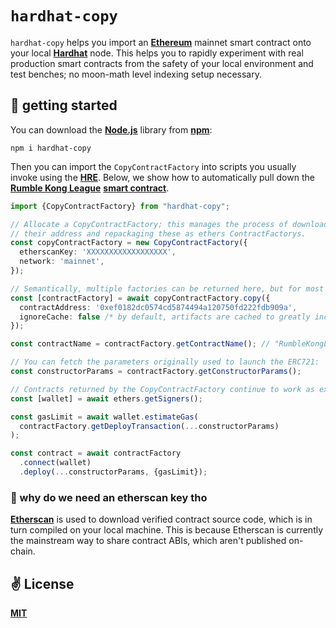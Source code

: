 # `hardhat-copy`

`hardhat-copy` helps you import an [__Ethereum__](https://ethereum.org/en/) mainnet smart contract onto your local [__Hardhat__](https://hardhat.org/) node. This helps you to rapidly experiment with real production smart contracts from the safety of your local environment and test benches; no moon-math level indexing setup necessary.

## 🚀 getting started

You can download the [__Node.js__](https://nodejs.org/en/) library from [__npm__](https://www.npmjs.com/):

```shell
npm i hardhat-copy
```

Then you can import the `CopyContractFactory` into scripts you usually invoke using the [__HRE__](https://hardhat.org/hardhat-runner/docs/advanced/hardhat-runtime-environment). Below, we show how to automatically pull down the [__Rumble Kong League__](https://www.rumblekongleague.com/) [__smart contract__](https://etherscan.io/token/0xef0182dc0574cd5874494a120750fd222fdb909a#code).

```typescript
import {CopyContractFactory} from "hardhat-copy";

// Allocate a CopyContractFactory; this manages the process of downloading smart contracts by
// their address and repackaging these as ethers ContractFactorys.
const copyContractFactory = new CopyContractFactory({
  etherscanKey: 'XXXXXXXXXXXXXXXXXX',
  network: 'mainnet',
});

// Semantically, multiple factories can be returned here, but for most cases you'll receive the main contract.
const [contractFactory] = await copyContractFactory.copy({
  contractAddress: '0xef0182dc0574cd5874494a120750fd222fdb909a',
  ignoreCache: false /* by default, artifacts are cached to greatly increase performance */,
});

const contractName = contractFactory.getContractName(); // "RumbleKongLeague"

// You can fetch the parameters originally used to launch the ERC721:
const constructorParams = contractFactory.getConstructorParams();

// Contracts returned by the CopyContractFactory continue to work as expected:
const [wallet] = await ethers.getSigners();

const gasLimit = await wallet.estimateGas(
  contractFactory.getDeployTransaction(...constructorParams)
);

const contract = await contractFactory
  .connect(wallet)
  .deploy(...constructorParams, {gasLimit});
```

### 🤔 why do we need an etherscan key tho

[__Etherscan__](https://etherscan.io/apis) is used to download verified contract source code, which is in turn compiled on your local machine. This is because Etherscan is currently the mainstream way to share contract ABIs, which aren't published on-chain.

## ✌️ License
[__MIT__](./LICENSE)
